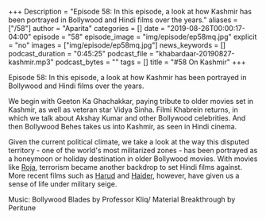 +++
Description = "Episode 58: In this episode, a look at how Kashmir has been portrayed in Bollywood and Hindi films over the years."
aliases = ["/58"]
author = "Aparita"
categories = []
date = "2019-08-26T00:00:17-04:00"
episode = "58"
episode_image = "img/episode/ep58mq.jpg"
explicit = "no"
images = ["img/episode/ep58mq.jpg"]
news_keywords = []
podcast_duration = "0:45:25"
podcast_file = "khabardaar-20190827-kashmir.mp3"
podcast_bytes = ""
tags = []
title = "#58 On Kashmir"
+++

Episode 58: In this episode, a look at how Kashmir has been portrayed in Bollywood and Hindi films over the years.

We begin with Geeton Ka Ghachakkar, paying tribute to older movies set in Kashmir, as well as veteran star Vidya Sinha. Filmi Khabrein returns, in which we talk about Akshay Kumar and other Bollywood celebrities. And then Bollywood Behes takes us into Kashmir, as seen in Hindi cinema. 

Given the current political climate, we take a look at the way this disputed territory - one of the world's most militarized zones - has been portrayed as a honeymoon or holiday destination in older Bollywood movies. With movies like [Roja](https://www.youtube.com/watch?v=TZJwcbCuOlc), terrorism became another backdrop to set Hindi films against. More recent films such as [Harud](https://www.netflix.com/ca/title/70153553) and [Haider](https://www.netflix.com/ca/title/70303432), however, have given us a sense of life under military seige.

Music: Bollywood Blades by Professor Kliq/ Material Breakthrough by Peritune